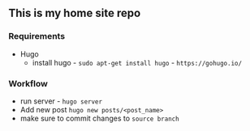## This is my home site repo

### Requirements
- Hugo
    - install hugo - `sudo apt-get install hugo` - `https://gohugo.io/` 

### Workflow
- run server - `hugo server`
- Add new post `hugo new posts/<post_name>`
- make sure to commit changes to `source branch`